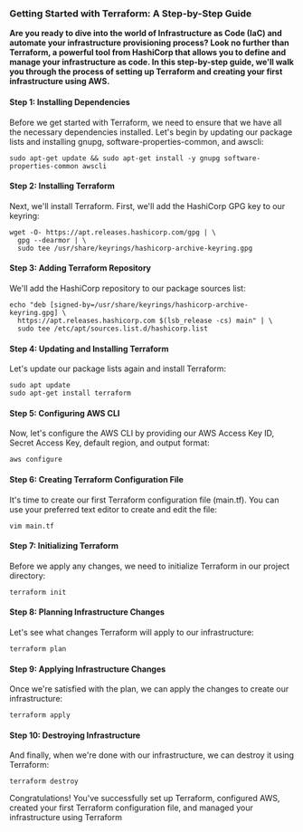 ### Getting Started with Terraform: A Step-by-Step Guide

**Are you ready to dive into the world of Infrastructure as Code (IaC) and automate your infrastructure provisioning process? Look no further than Terraform, a powerful tool from HashiCorp that allows you to define and manage your infrastructure as code. In this step-by-step guide, we'll walk you through the process of setting up Terraform and creating your first infrastructure using AWS.**

#### Step 1: Installing Dependencies
Before we get started with Terraform, we need to ensure that we have all the necessary dependencies installed. Let's begin by updating our package lists and installing gnupg, software-properties-common, and awscli:

```
sudo apt-get update && sudo apt-get install -y gnupg software-properties-common awscli
```
#### Step 2: Installing Terraform
Next, we'll install Terraform. First, we'll add the HashiCorp GPG key to our keyring:

```
wget -O- https://apt.releases.hashicorp.com/gpg | \
  gpg --dearmor | \
  sudo tee /usr/share/keyrings/hashicorp-archive-keyring.gpg
```
#### Step 3: Adding Terraform Repository
We'll add the HashiCorp repository to our package sources list:

```
echo "deb [signed-by=/usr/share/keyrings/hashicorp-archive-keyring.gpg] \
  https://apt.releases.hashicorp.com $(lsb_release -cs) main" | \
  sudo tee /etc/apt/sources.list.d/hashicorp.list
```
#### Step 4: Updating and Installing Terraform
Let's update our package lists again and install Terraform:

```
sudo apt update
sudo apt-get install terraform
```
#### Step 5: Configuring AWS CLI
Now, let's configure the AWS CLI by providing our AWS Access Key ID, Secret Access Key, default region, and output format:

```
aws configure
```
#### Step 6: Creating Terraform Configuration File
It's time to create our first Terraform configuration file (main.tf). You can use your preferred text editor to create and edit the file:

```
vim main.tf
```
#### Step 7: Initializing Terraform
Before we apply any changes, we need to initialize Terraform in our project directory:

```
terraform init
```
#### Step 8: Planning Infrastructure Changes
Let's see what changes Terraform will apply to our infrastructure:

```
terraform plan
```
#### Step 9: Applying Infrastructure Changes
Once we're satisfied with the plan, we can apply the changes to create our infrastructure:

```
terraform apply
```
#### Step 10: Destroying Infrastructure
And finally, when we're done with our infrastructure, we can destroy it using Terraform:

```
terraform destroy
```
Congratulations! You've successfully set up Terraform, configured AWS, created your first Terraform configuration file, and managed your infrastructure using Terraform
